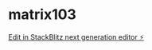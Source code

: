 # matrix103

[Edit in StackBlitz next generation editor ⚡️](https://stackblitz.com/~/github.com/kvartiil/matrix103)